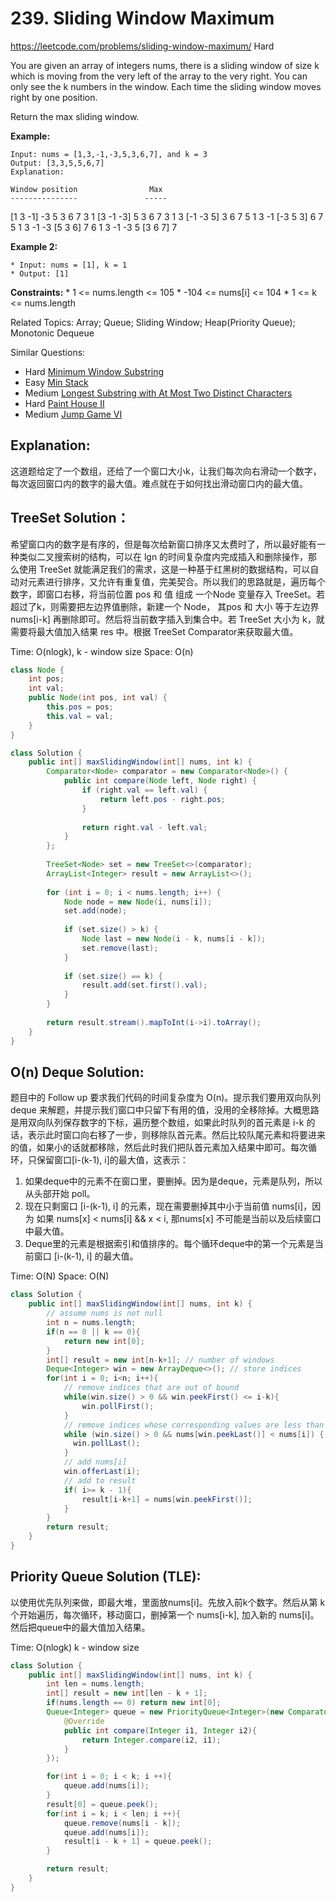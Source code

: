# 239. Sliding Window Maximum
<https://leetcode.com/problems/sliding-window-maximum/>
Hard

You are given an array of integers nums, there is a sliding window of size k which is moving from the very left of the array to the very right. You can only see the k numbers in the window. Each time the sliding window moves right by one position.

Return the max sliding window.

**Example:**

    Input: nums = [1,3,-1,-3,5,3,6,7], and k = 3
    Output: [3,3,5,5,6,7] 
    Explanation: 

    Window position                Max
    ---------------               -----
   [1  3  -1] -3  5  3  6  7       3
    1 [3  -1  -3] 5  3  6  7       3
    1  3 [-1  -3  5] 3  6  7       5
    1  3  -1 [-3  5  3] 6  7       5
    1  3  -1  -3 [5  3  6] 7       6
    1  3  -1  -3  5 [3  6  7]      7

**Example 2:**

    * Input: nums = [1], k = 1
    * Output: [1]

**Constraints:**
    * 1 <= nums.length <= 105
    * -104 <= nums[i] <= 104
    * 1 <= k <= nums.length

Related Topics: Array; Queue; Sliding Window; Heap(Priority Queue); Monotonic Dequeue

Similar Questions: 
* Hard [Minimum Window Substring](https://leetcode.com/problems/minimum-window-substring/)
* Easy [Min Stack](https://leetcode.com/problems/min-stack/)
* Medium [Longest Substring with At Most Two Distinct Characters](https://leetcode.com/problems/longest-substring-with-at-most-two-distinct-characters/)
* Hard [Paint House II](https://leetcode.com/problems/paint-house-ii/)
* Medium [Jump Game VI](https://leetcode.com/problems/jump-game-vi/)
## Explanation:
这道题给定了一个数组，还给了一个窗口大小k，让我们每次向右滑动一个数字，每次返回窗口内的数字的最大值。难点就在于如何找出滑动窗口内的最大值。

## TreeSet Solution： 
希望窗口内的数字是有序的，但是每次给新窗口排序又太费时了，所以最好能有一种类似二叉搜索树的结构，可以在 lgn 的时间复杂度内完成插入和删除操作，那么使用 TreeSet 就能满足我们的需求，这是一种基于红黑树的数据结构，可以自动对元素进行排序，又允许有重复值，完美契合。所以我们的思路就是，遍历每个数字，即窗口右移，将当前位置 pos 和 值 组成 一个Node 变量存入 TreeSet。若超过了k，则需要把左边界值删除，新建一个 Node， 其pos 和 大小 等于左边界 nums[i-k] 再删除即可。然后将当前数字插入到集合中。若 TreeSet 大小为 k，就需要将最大值加入结果 res 中。根据 TreeSet Comparator来获取最大值。

Time: O(nlogk), k - window size
Space: O(n)

```java
class Node {
    int pos;
    int val;
    public Node(int pos, int val) {
        this.pos = pos;
        this.val = val;
    }
}

class Solution {
    public int[] maxSlidingWindow(int[] nums, int k) {
        Comparator<Node> comparator = new Comparator<Node>() {
            public int compare(Node left, Node right) {
                if (right.val == left.val) {
                    return left.pos - right.pos;    
                }
                
                return right.val - left.val;
            }  
        };
        
        TreeSet<Node> set = new TreeSet<>(comparator);
        ArrayList<Integer> result = new ArrayList<>();
        
        for (int i = 0; i < nums.length; i++) {
            Node node = new Node(i, nums[i]);
            set.add(node);
            
            if (set.size() > k) {
                Node last = new Node(i - k, nums[i - k]);
                set.remove(last);
            }
            
            if (set.size() == k) {
                result.add(set.first().val);
            }
        }
        
        return result.stream().mapToInt(i->i).toArray();
    }
}
```

## O(n) Deque Solution: 
题目中的 Follow up 要求我们代码的时间复杂度为 O(n)。提示我们要用双向队列 deque 来解题，并提示我们窗口中只留下有用的值，没用的全移除掉。大概思路是用双向队列保存数字的下标，遍历整个数组，如果此时队列的首元素是 i-k 的话，表示此时窗口向右移了一步，则移除队首元素。然后比较队尾元素和将要进来的值，如果小的话就都移除，然后此时我们把队首元素加入结果中即可。每次循环，只保留窗口[i-(k-1), i]的最大值，这表示：
1. 如果deque中的元素不在窗口里，要删掉。因为是deque，元素是队列，所以从头部开始 poll。
2. 现在只剩窗口 [i-(k-1), i] 的元素，现在需要删掉其中小于当前值 nums[i]，因为 如果 nums[x] < nums[i] && x < i, 那nums[x] 不可能是当前以及后续窗口中最大值。
3. Deque里的元素是根据索引和值排序的。每个循环deque中的第一个元素是当前窗口 [i-(k-1), i] 的最大值。

Time: O(N)
Space: O(N)

```java
class Solution {
    public int[] maxSlidingWindow(int[] nums, int k) {
        // assume nums is not null
        int n = nums.length;
        if(n == 0 || k == 0){
            return new int[0];
        }
        int[] result = new int[n-k+1]; // number of windows
        Deque<Integer> win = new ArrayDeque<>(); // store indices
        for(int i = 0; i<n; i++){
            // remove indices that are out of bound
            while(win.size() > 0 && win.peekFirst() <= i-k){
                win.pollFirst();
            }
            // remove indices whose corresponding values are less than nums[i]
            while (win.size() > 0 && nums[win.peekLast()] < nums[i]) {
              win.pollLast();
            }
            // add nums[i]
            win.offerLast(i);
            // add to result
            if( i>= k - 1){
                result[i-k+1] = nums[win.peekFirst()];
            }
        }
        return result;
    }
}
```

## Priority Queue Solution (TLE): 
以使用优先队列来做，即最大堆，里面放nums[i]。先放入前k个数字。然后从第 k 个开始遍历，每次循环，移动窗口，删掉第一个 nums[i-k], 加入新的 nums[i]。然后把queue中的最大值加入结果。

Time: O(nlogk) k - window size

```java
class Solution {
    public int[] maxSlidingWindow(int[] nums, int k) {
        int len = nums.length;
        int[] result = new int[len - k + 1];
        if(nums.length == 0) return new int[0];
        Queue<Integer> queue = new PriorityQueue<Integer>(new Comparator<Integer>(){
            @Override
            public int compare(Integer i1, Integer i2){
                return Integer.compare(i2, i1);
            }
        });

        for(int i = 0; i < k; i ++){
            queue.add(nums[i]);
        }
        result[0] = queue.peek();
        for(int i = k; i < len; i ++){
            queue.remove(nums[i - k]);
            queue.add(nums[i]);
            result[i - k + 1] = queue.peek();
        }

        return result;
    }
}
```